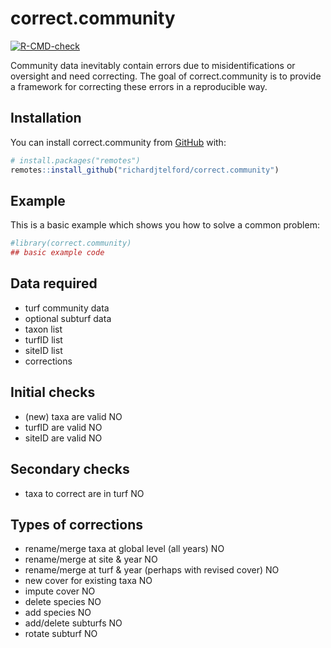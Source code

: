 
<!-- README.md is generated from README.Rmd. Please edit that file -->

# correct.community

<!-- badges: start -->

[![R-CMD-check](https://github.com/richardjtelford/correct.community/workflows/R-CMD-check/badge.svg)](https://github.com/richardjtelford/correct.community/actions)
<!-- badges: end -->

Community data inevitably contain errors due to misidentifications or
oversight and need correcting. The goal of correct.community is to
provide a framework for correcting these errors in a reproducible way.

## Installation

You can install correct.community from [GitHub](https://github.com/)
with:

``` r
# install.packages("remotes")
remotes::install_github("richardjtelford/correct.community")
```

## Example

This is a basic example which shows you how to solve a common problem:

``` r
#library(correct.community)
## basic example code
```

## Data required

-   turf community data
-   optional subturf data
-   taxon list
-   turfID list
-   siteID list
-   corrections

## Initial checks

-   (new) taxa are valid NO
-   turfID are valid NO
-   siteID are valid NO

## Secondary checks

-   taxa to correct are in turf NO

## Types of corrections

-   rename/merge taxa at global level (all years) NO
-   rename/merge at site & year NO
-   rename/merge at turf & year (perhaps with revised cover) NO
-   new cover for existing taxa NO
-   impute cover NO
-   delete species NO
-   add species NO
-   add/delete subturfs NO
-   rotate subturf NO

